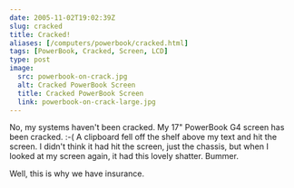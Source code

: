 ```yaml
--- 
date: 2005-11-02T19:02:39Z
slug: cracked
title: Cracked!
aliases: [/computers/powerbook/cracked.html]
tags: [PowerBook, Cracked, Screen, LCD]
type: post
image:
  src: powerbook-on-crack.jpg
  alt: Cracked PowerBook Screen
  title: Cracked PowerBook Screen
  link: powerbook-on-crack-large.jpg
---
```


No, my systems haven't been cracked. My 17" PowerBook G4 screen has been
cracked. :-( A clipboard fell off the shelf above my text and hit the screen. I
didn't think it had hit the screen, just the chassis, but when I looked at my
screen again, it had this lovely shatter. Bummer.

Well, this is why we have insurance.
